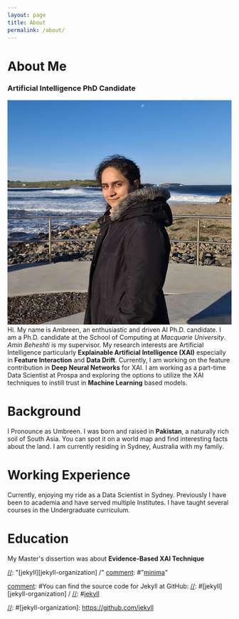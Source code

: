 ```yaml
---
layout: page
title: About
permalink: /about/
---
```


# About Me
### Artificial Intelligence PhD Candidate

![Ambreen Hanif](assets/images/dp.png)
Hi. My name is Ambreen, an enthusiastic and driven AI Ph.D. candidate. I am a Ph.D. candidate at the School of Computing at *Macquarie University*. *Amin Beheshti* is my supervisor. My research interests are Artificial Intelligence particularly **Explainable Artificial Intelligence (XAI)** especially in **Feature Interaction** and **Data Drift**. Currently, I am working on the feature contribution in **Deep Neural Networks** for XAI. I am working as a part-time Data Scientist at Prospa and exploring the options to utilize the XAI techniques to instill trust in **Machine Learning** based models. 

# Background 
I Pronounce as Umbreen. 
I was born and raised in **Pakistan**, a naturally rich soil of South Asia. You can spot it on a world map and find interesting facts about the land. 
I am currently residing in Sydney, Australia with my family. 

# Working Experience
Currently, enjoying my ride as a Data Scientist in Sydney. Previously I have been to academia and have served multiple Institutes. I have taught several courses in the Undergraduate curriculum. 

# Education
My Master's dissertion was about **Evidence-Based XAI Technique**

[comment]:![Kitten](kitten.jpg#thumbnail)

[comment]:<This is the base Jekyll theme. You can find out more info about customizing your Jekyll theme, as well as basic Jekyll usage documentation at [jekyllrb.com](https://jekyllrb.com/)>

<!--- This is an HTML comment in Markdown -->
[//]: < "You can find the source code for Minima at GitHub:">
[//]: "[jekyll][jekyll-organization] /"
[comment]: #"[minima](https://github.com/jekyll/minima)"

[comment]: #You can find the source code for Jekyll at GitHub:
[//]: #[jekyll][jekyll-organization] /
[//]: #[jekyll](https://github.com/jekyll/jekyll)

[//]: #[jekyll-organization]: https://github.com/jekyll
